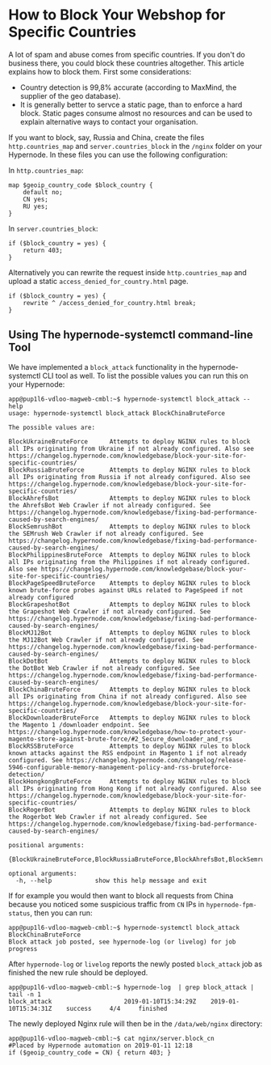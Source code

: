 <!-- source: https://support.hypernode.com/en/hypernode/nginx/how-to-block-your-webshop-for-specific-countries/ -->
# How to Block Your Webshop for Specific Countries

A lot of spam and abuse comes from specific countries. If you don't do business there, you could block these countries altogether. This article explains how to block them. First some considerations:

* Country detection is 99,8% accurate (according to MaxMind, the supplier of the geo database).
* It is generally better to servce a static page, than to enforce a hard block. Static pages consume almost no resources and can be used to explain alternative ways to contact your organisation.

If you want to block, say, Russia and China, create the files `http.countries_map` and `server.countries_block` in the `/nginx` folder on your Hypernode. In these files you can use the following configuration:

In `http.countries_map`:

```nginx
map $geoip_country_code $block_country {
    default no;
    CN yes;
    RU yes;
}
```
In `server.countries_block`:

```nginx
if ($block_country = yes) {
    return 403;
}
```
Alternatively you can rewrite the request inside `http.countries_map` and upload a static `access_denied_for_country.html` page.

```nginx
if ($block_country = yes) {
    rewrite ^ /access_denied_for_country.html break;
}
```
Using The hypernode-systemctl command-line Tool
-----------------------------------------------

We have implemented a `block_attack` functionality in the hypernode-systemctl CLI tool as well. To list the possible values you can run this on your Hypernode:

```nginx
app@pup1l6-vdloo-magweb-cmbl:~$ hypernode-systemctl block_attack --help
usage: hypernode-systemctl block_attack BlockChinaBruteForce

The possible values are:

BlockUkraineBruteForce      Attempts to deploy NGINX rules to block all IPs originating from Ukraine if not already configured. Also see https://changelog.hypernode.com/knowledgebase/block-your-site-for-specific-countries/
BlockRussiaBruteForce       Attempts to deploy NGINX rules to block all IPs originating from Russia if not already configured. Also see https://changelog.hypernode.com/knowledgebase/block-your-site-for-specific-countries/
BlockAhrefsBot              Attempts to deploy NGINX rules to block the AhrefsBot Web Crawler if not already configured. See https://changelog.hypernode.com/knowledgebase/fixing-bad-performance-caused-by-search-engines/
BlockSemrushBot             Attempts to deploy NGINX rules to block the SEMrush Web Crawler if not already configured. See https://changelog.hypernode.com/knowledgebase/fixing-bad-performance-caused-by-search-engines/
BlockPhilippinesBruteForce  Attempts to deploy NGINX rules to block all IPs originating from the Philippines if not already configured. Also see https://changelog.hypernode.com/knowledgebase/block-your-site-for-specific-countries/
BlockPageSpeedBruteForce    Attempts to deploy NGINX rules to block known brute-force probes against URLs related to PageSpeed if not already configured
BlockGrapeshotBot           Attempts to deploy NGINX rules to block the Grapeshot Web Crawler if not already configured. See https://changelog.hypernode.com/knowledgebase/fixing-bad-performance-caused-by-search-engines/
BlockMJ12Bot                Attempts to deploy NGINX rules to block the MJ12Bot Web Crawler if not already configured. See https://changelog.hypernode.com/knowledgebase/fixing-bad-performance-caused-by-search-engines/
BlockDotBot                 Attempts to deploy NGINX rules to block the DotBot Web Crawler if not already configured. See https://changelog.hypernode.com/knowledgebase/fixing-bad-performance-caused-by-search-engines/
BlockChinaBruteForce        Attempts to deploy NGINX rules to block all IPs originating from China if not already configured. Also see https://changelog.hypernode.com/knowledgebase/block-your-site-for-specific-countries/
BlockDownloaderBruteForce   Attempts to deploy NGINX rules to block the Magento 1 /downloader endpoint. See https://changelog.hypernode.com/knowledgebase/how-to-protect-your-magento-store-against-brute-force/#2_Secure_downloader_and_rss
BlockRSSBruteForce          Attempts to deploy NGINX rules to block known attacks against the RSS endpoint in Magento 1 if not already configured. See https://changelog.hypernode.com/changelog/release-5946-configurable-memory-management-policy-and-rss-bruteforce-detection/
BlockHongkongBruteForce     Attempts to deploy NGINX rules to block all IPs originating from Hong Kong if not already configured. Also see https://changelog.hypernode.com/knowledgebase/block-your-site-for-specific-countries/
BlockRogerBot               Attempts to deploy NGINX rules to block the Rogerbot Web Crawler if not already configured. See https://changelog.hypernode.com/knowledgebase/fixing-bad-performance-caused-by-search-engines/

positional arguments:
  {BlockUkraineBruteForce,BlockRussiaBruteForce,BlockAhrefsBot,BlockSemrushBot,BlockPhilippinesBruteForce,BlockPageSpeedBruteForce,BlockGrapeshotBot,BlockMJ12Bot,BlockDotBot,BlockChinaBruteForce,BlockDownloaderBruteForce,BlockRSSBruteForce,BlockHongkongBruteForce,BlockRogerBot}

optional arguments:
  -h, --help            show this help message and exit
```
If for example you would then want to block all requests from China because you noticed some suspicious traffic from `CN` IPs in `hypernode-fpm-status`, then you can run:

```nginx
app@pup1l6-vdloo-magweb-cmbl:~$ hypernode-systemctl block_attack BlockChinaBruteForce
Block attack job posted, see hypernode-log (or livelog) for job progress
```
After `hypernode-log` or `livelog` reports the newly posted `block_attack` job as finished the new rule should be deployed.

```nginx
app@pup1l6-vdloo-magweb-cmbl:~$ hypernode-log  | grep block_attack | tail -n 1
block_attack                    2019-01-10T15:34:29Z    2019-01-10T15:34:31Z    success     4/4     finished
```
The newly deployed Nginx rule will then be in the `/data/web/nginx` directory:

```nginx
app@pup1l6-vdloo-magweb-cmbl:~$ cat nginx/server.block_cn
#Placed by Hypernode automation on 2019-01-11 12:18
if ($geoip_country_code = CN) { return 403; }
```
